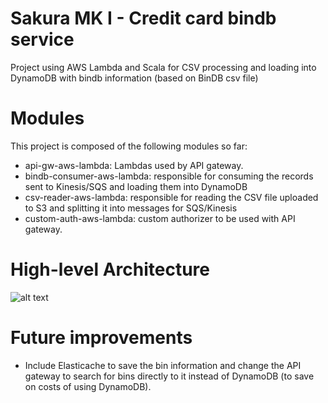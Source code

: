 # Sakura MK I - Credit card bindb service
Project using AWS Lambda and Scala for CSV processing and loading into DynamoDB with bindb information (based on BinDB csv file)

# Modules

This project is composed of the following modules so far:
- api-gw-aws-lambda: Lambdas used by API gateway.
- bindb-consumer-aws-lambda: responsible for consuming the records sent to Kinesis/SQS and loading them into DynamoDB
- csv-reader-aws-lambda: responsible for reading the CSV file uploaded to S3 and splitting it into messages for SQS/Kinesis
- custom-auth-aws-lambda: custom authorizer to be used with API gateway.

# High-level Architecture

![alt text](https://github.com/andersonkmi/credit-card-bindb-service-aws/raw/master/img/architecture.jpg "Architecture")

# Future improvements
- Include Elasticache to save the bin information and change the API gateway to search for bins directly to it instead of DynamoDB (to save on costs of using DynamoDB).
